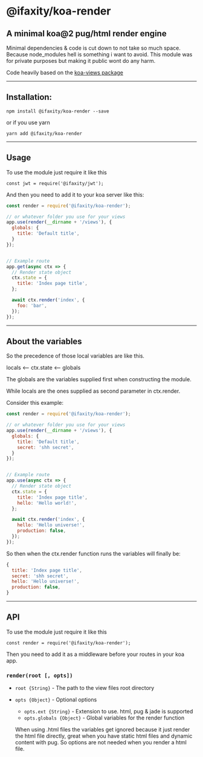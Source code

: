 @ifaxity/koa-render
===================

## A minimal koa@2 pug/html render engine

Minimal dependencies & code is cut down to not take so much space.
Because node_modules hell is something i want to avoid.
This module was for private purposes but making it public wont do any harm.

Code heavily based on the [koa-views package](https://www.npmjs.com/package/koa-views)

------------------
## Installation:

`npm install @ifaxity/koa-render --save`

or if you use yarn

`yarn add @ifaxity/koa-render`

--------
## Usage

To use the module just require it like this

`const jwt = require('@ifaxity/jwt');`

And then you need to add it to your koa server like this:

```js
const render = require('@ifaxity/koa-render');

// or whatever folder you use for your views
app.use(render(__dirname + '/views'), {
  globals: {
    title: 'Default title',
  }
});


// Example route
app.get(async ctx => {
  // Render state object
  ctx.state = {
    title: 'Index page title',
  };

  await ctx.render('index', {
    foo: 'bar',
  });
});
```

-----------------
## About the variables

So the precedence of those local variables are like this.

locals <-- ctx.state <-- globals

The globals are the variables supplied first when constructing the module.

While locals are the ones supplied as second parameter in ctx.render.

Consider this example:
```js
const render = require('@ifaxity/koa-render');

// or whatever folder you use for your views
app.use(render(__dirname + '/views'), {
  globals: {
    title: 'Default title',
    secret: 'shh secret',
  }
});


// Example route
app.use(async ctx => {
  // Render state object
  ctx.state = {
    title: 'Index page title',
    hello: 'Hello world!',
  };

  await ctx.render('index', {
    hello: 'Hello universe!',
    production: false,
  });
});
```

So then when the ctx.render function runs the variables will finally be:

```js
{
  title: 'Index page title',
  secret: 'shh secret',
  hello: 'Hello universe!',
  production: false,
}
```

-----------------
## API

To use the module just require it like this

`const render = require('@ifaxity/koa-render');`

Then you need to add it as a middleware before your routes in your koa app.

### `render(root [, opts])`

* `root {String}` - The path to the view files root directory
* `opts {Object}` - Optional options
  * `opts.ext {String}` - Extension to use. html, pug & jade is supported
  * `opts.globals {Object}` - Global variables for the render function

  When using .html files the variables get ignored because it just render the html file directly, great when you have static html files and dynamic content with pug.
  So options are not needed when you render a html file.
  
